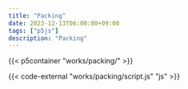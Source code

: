 ```yaml
---
title: "Packing"
date: 2023-12-13T06:00:00+09:00
tags: ["p5js"]
description: "Packing"
---
```


{{< p5container "works/packing/" >}}

{{< code-external "works/packing/script.js" "js" >}}
